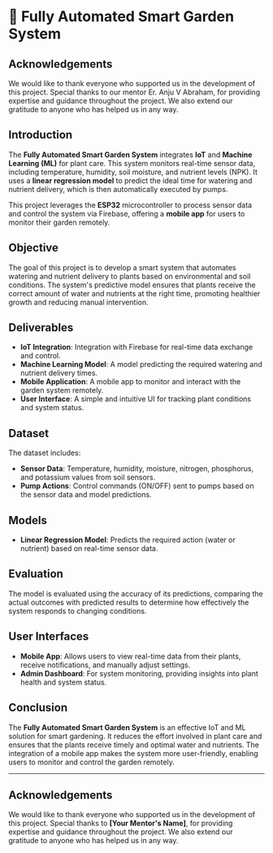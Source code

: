 
# 🌱 **Fully Automated Smart Garden System**

## Acknowledgements

We would like to thank everyone who supported us in the development of this project. Special thanks to our mentor Er. Anju V Abraham, for providing expertise and guidance throughout the project. We also extend our gratitude to anyone who has helped us in any way.


## Introduction

The **Fully Automated Smart Garden System** integrates **IoT** and **Machine Learning (ML)** for plant care. This system monitors real-time sensor data, including temperature, humidity, soil moisture, and nutrient levels (NPK). It uses a **linear regression model** to predict the ideal time for watering and nutrient delivery, which is then automatically executed by pumps.

This project leverages the **ESP32** microcontroller to process sensor data and control the system via Firebase, offering a **mobile app** for users to monitor their garden remotely.

## Objective

The goal of this project is to develop a smart system that automates watering and nutrient delivery to plants based on environmental and soil conditions. The system's predictive model ensures that plants receive the correct amount of water and nutrients at the right time, promoting healthier growth and reducing manual intervention.

## Deliverables

* **IoT Integration**: Integration with Firebase for real-time data exchange and control.
* **Machine Learning Model**: A model predicting the required watering and nutrient delivery times.
* **Mobile Application**: A mobile app to monitor and interact with the garden system remotely.
* **User Interface**: A simple and intuitive UI for tracking plant conditions and system status.

## Dataset

The dataset includes:

* **Sensor Data**: Temperature, humidity, moisture, nitrogen, phosphorus, and potassium values from soil sensors.
* **Pump Actions**: Control commands (ON/OFF) sent to pumps based on the sensor data and model predictions.

## Models

* **Linear Regression Model**: Predicts the required action (water or nutrient) based on real-time sensor data.

## Evaluation

The model is evaluated using the accuracy of its predictions, comparing the actual outcomes with predicted results to determine how effectively the system responds to changing conditions.

## User Interfaces

* **Mobile App**: Allows users to view real-time data from their plants, receive notifications, and manually adjust settings.
* **Admin Dashboard**: For system monitoring, providing insights into plant health and system status.

## Conclusion

The **Fully Automated Smart Garden System** is an effective IoT and ML solution for smart gardening. It reduces the effort involved in plant care and ensures that the plants receive timely and optimal water and nutrients. The integration of a mobile app makes the system more user-friendly, enabling users to monitor and control the garden remotely.

---

## Acknowledgements

We would like to thank everyone who supported us in the development of this project. Special thanks to **\[Your Mentor's Name]**, for providing expertise and guidance throughout the project. We also extend our gratitude to anyone who has helped us in any way.

